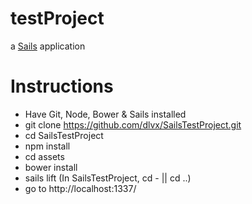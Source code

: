 # testProject

a [Sails](http://sailsjs.org) application

# Instructions

- Have Git, Node, Bower & Sails installed
- git clone https://github.com/dlvx/SailsTestProject.git
- cd SailsTestProject
- npm install
- cd assets
- bower install
- sails lift (In SailsTestProject, cd - || cd ..)
- go to http://localhost:1337/
